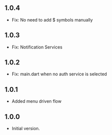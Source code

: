 ## 1.0.4

- Fix: No need to add $ symbols manually

## 1.0.3

- Fix: Notification Services 

## 1.0.2

- Fix: main.dart when no auth service is selected

## 1.0.1

- Added menu driven flow

## 1.0.0

- Initial version.
